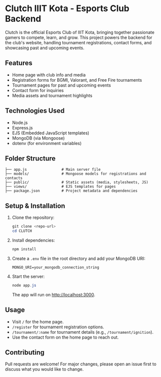# Clutch IIIT Kota - Esports Club Backend

Clutch is the official Esports Club of IIIT Kota, bringing together passionate gamers to compete, learn, and grow. This project powers the backend for the club's website, handling tournament registrations, contact forms, and showcasing past and upcoming events.

## Features
- Home page with club info and media
- Registration forms for BGMI, Valorant, and Free Fire tournaments
- Tournament pages for past and upcoming events
- Contact form for inquiries
- Media assets and tournament highlights

## Technologies Used
- Node.js
- Express.js
- EJS (Embedded JavaScript templates)
- MongoDB (via Mongoose)
- dotenv (for environment variables)

## Folder Structure
```
├── app.js                # Main server file
├── models/               # Mongoose models for registrations and contacts
├── public/               # Static assets (media, stylesheets, JS)
├── views/                # EJS templates for pages
├── package.json          # Project metadata and dependencies
```

## Setup & Installation
1. Clone the repository:
   ```powershell
   git clone <repo-url>
   cd CLUTCH
   ```
2. Install dependencies:
   ```powershell
   npm install
   ```
3. Create a `.env` file in the root directory and add your MongoDB URI:
   ```env
   MONGO_URI=your_mongodb_connection_string
   ```
4. Start the server:
   ```powershell
   node app.js
   ```
   The app will run on [http://localhost:3000](http://localhost:3000).

## Usage
- Visit `/` for the home page.
- `/register` for tournament registration options.
- `/tournament/:name` for tournament details (e.g., `/tournament/ignition`).
- Use the contact form on the home page to reach out.

## Contributing
Pull requests are welcome! For major changes, please open an issue first to discuss what you would like to change.
